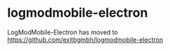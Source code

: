 # logmodmobile-electron

LogModMobile-Electron has moved to https://github.com/exitbgmbh/logmodmobile-electron
